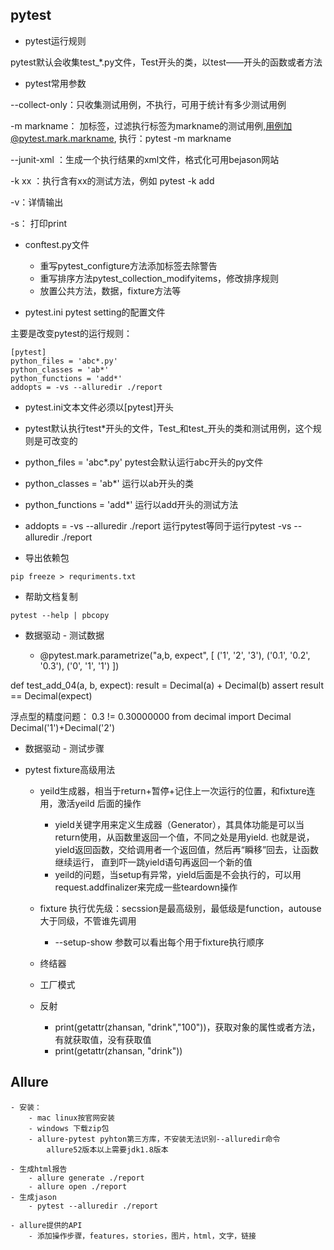 ## pytest
- pytest运行规则

pytest默认会收集test_*.py文件，Test开头的类，以test——开头的函数或者方法

- pytest常用参数

 --collect-only：只收集测试用例，不执行，可用于统计有多少测试用例

-m markname： 加标签，过滤执行标签为markname的测试用例,用例加@pytest.mark.markname,
执行：pytest -m markname

--junit-xml ：生成一个执行结果的xml文件，格式化可用bejason网站

-k xx ：执行含有xx的测试方法，例如 pytest -k add

-v：详情输出

-s： 打印print

- conftest.py文件
    - 重写pytest_configture方法添加标签去除警告
    - 重写排序方法pytest_collection_modifyitems，修改排序规则
    - 放置公共方法，数据，fixture方法等
    

- pytest.ini pytest setting的配置文件

 主要是改变pytest的运行规则：

```buildoutcfg
[pytest]
python_files = 'abc*.py'
python_classes = 'ab*'
python_functions = 'add*'
addopts = -vs --alluredir ./report

```

- pytest.ini文本文件必须以[pytest]开头
- pytest默认执行test*开头的文件，Test_和test_开头的类和测试用例，这个规则是可改变的
- python_files = 'abc*.py' pytest会默认运行abc开头的py文件
- python_classes = 'ab*' 运行以ab开头的类
- python_functions = 'add*' 运行以add开头的测试方法
- addopts = -vs --alluredir ./report  运行pytest等同于运行pytest -vs --alluredir ./report


- 导出依赖包

``pip freeze > requriments.txt
``

- 帮助文档复制

``pytest --help | pbcopy``

- 数据驱动 - 测试数据

  - @pytest.mark.parametrize("a,b, expect", [
    ('1', '2', '3'),
    ('0.1', '0.2', '0.3'),
    ('0', '1', '1')
])
    
def test_add_04(a, b, expect):
    result = Decimal(a) + Decimal(b)
    assert result == Decimal(expect)
    
浮点型的精度问题： 0.3 != 0.30000000
   from decimal import Decimal
   Decimal('1')+Decimal('2')

-  数据驱动 - 测试步骤
    
- pytest fixture高级用法
 
    - yeild生成器，相当于return+暂停+记住上一次运行的位置，和fixture连用，激活yeild
后面的操作
      
       - yield关键字用来定义生成器（Generator），其具体功能是可以当return使用，从函数里返回一个值，不同之处是用yield. 也就是说，yield返回函数，交给调用者一个返回值，然后再“瞬移”回去，让函数继续运行， 直到吓一跳yield语句再返回一个新的值
       - yeild的问题，当setup有异常，yield后面是不会执行的，可以用request.addfinalizer来完成一些teardown操作
      
    - fixture 执行优先级：secssion是最高级别，最低级是function，autouse大于同级，不管谁先调用
        - --setup-show 参数可以看出每个用于fixture执行顺序
      
    - 终结器
    - 工厂模式
    - 反射
        - print(getattr(zhansan, "drink","100"))，获取对象的属性或者方法，有就获取值，没有获取值
        - print(getattr(zhansan, "drink"))


## Allure
    - 安装：
        - mac linux按官网安装
        - windows 下载zip包
        - allure-pytest pyhton第三方库，不安装无法识别--alluredir命令
            allure52版本以上需要jdk1.8版本
    
    - 生成html报告
        - allure generate ./report
        - allure open ./report
    - 生成jason
        - pytest --alluredir ./report

    - allure提供的API
        - 添加操作步骤，features，stories，图片，html，文字，链接
